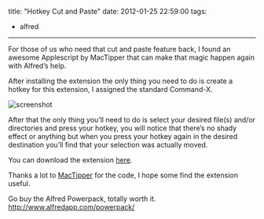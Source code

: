 title: "Hotkey Cut and Paste"
date: 2012-01-25 22:59:00
tags:
- alfred
---
For those of us who need that cut and paste feature back, I found an awesome Applescript by MacTipper that can make that magic happen again with Alfred’s help.

After installing the extension the only thing you need to do is create a hotkey for this extension, I assigned the standard Command-X.

![screenshot](http://cl.ly/1O2o473x2v3s1v3z1E3m/capture.png)

After that the only thing you’ll need to do is select your desired file(s) and/or directories and press your hotkey, you will notice that there’s no shady effect or anything but when you press your hotkey again in the desired destination you’ll find that your selection was actually moved.

You can download the extension [here](http://cl.ly/031I1c2v1e3c1x3T2K2E).

Thanks a lot to [MacTipper](http://www.mactipper.com/) for the code, I hope some find the extension useful.

Go buy the Alfred Powerpack, totally worth it. http://www.alfredapp.com/powerpack/
